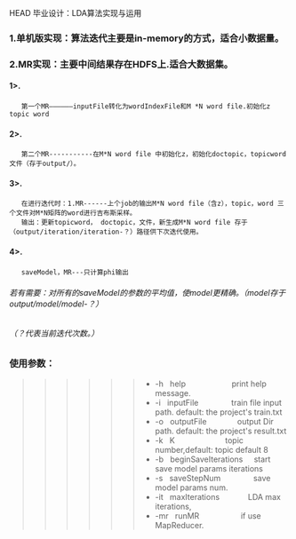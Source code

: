 HEAD  毕业设计：LDA算法实现与运用<br>
### 1.单机版实现：算法迭代主要是in-memory的方式，适合小数据量。<br>
### 2.MR实现：主要中间结果存在HDFS上.适合大数据集。<br>
#### 1>.
       第一个MR——————inputFile转化为wordIndexFile和M *N word file.初始化z topic word
#### 2>.
       第二个MR-----------在M*N word file 中初始化z，初始化doctopic，topicword文件（存于output/）。
#### 3>.
       在进行迭代时：1.MR------上个job的输出M*N word file（含z），topic，word 三个文件对M*N矩阵的word进行吉布斯采样。
       输出：更新topicword， doctopic，文件，新生成M*N word file 存于（output/iteration/iteration-？）路径供下次迭代使用。
#### 4>.
       saveModel，MR---只计算phi输出
###### 若有需要：对所有的saveModel的参数的平均值，使model更精确。（model存于output/model/model-？）<br>
###### （？代表当前迭代次数。）<br>
          
### 使用参数：
>>>>>>* -h    help                        print help message.<br>
>>>>>>* -i    inputFile                   train file input path.  default: the project's train.txt<br>
>>>>>>* -o    outputFile                  output Dir path. default: the project's result.txt<br>
>>>>>>* -k    K                            topic number,default: topic default 8<br>
>>>>>>* -b    beginSaveIterations      start save model params iterations<br>
>>>>>>* -s    saveStepNum                save model params num. <br>
>>>>>>* -it   maxIterations               LDA max iterations, <br>
>>>>>>* -mr   runMR                         if use MapReducer.<br>

